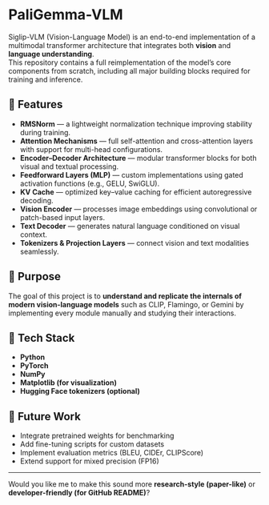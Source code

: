 # PaliGemma-VLM

Siglip-VLM (Vision-Language Model) is an end-to-end implementation of a multimodal transformer architecture that integrates both **vision** and **language understanding**.  
This repository contains a full reimplementation of the model’s core components from scratch, including all major building blocks required for training and inference.

## 🚀 Features

- **RMSNorm** — a lightweight normalization technique improving stability during training.  
- **Attention Mechanisms** — full self-attention and cross-attention layers with support for multi-head configurations.  
- **Encoder–Decoder Architecture** — modular transformer blocks for both visual and textual processing.  
- **Feedforward Layers (MLP)** — custom implementations using gated activation functions (e.g., GELU, SwiGLU).  
- **KV Cache** — optimized key–value caching for efficient autoregressive decoding.  
- **Vision Encoder** — processes image embeddings using convolutional or patch-based input layers.  
- **Text Decoder** — generates natural language conditioned on visual context.  
- **Tokenizers & Projection Layers** — connect vision and text modalities seamlessly.  

## 🧠 Purpose

The goal of this project is to **understand and replicate the internals of modern vision-language models** such as CLIP, Flamingo, or Gemini by implementing every module manually and studying their interactions.

## 🧩 Tech Stack

- **Python**
- **PyTorch**
- **NumPy**
- **Matplotlib (for visualization)**
- **Hugging Face tokenizers (optional)**

## 🧪 Future Work

- Integrate pretrained weights for benchmarking  
- Add fine-tuning scripts for custom datasets  
- Implement evaluation metrics (BLEU, CIDEr, CLIPScore)  
- Extend support for mixed precision (FP16)

---

Would you like me to make this sound more **research-style (paper-like)** or **developer-friendly (for GitHub README)**?



